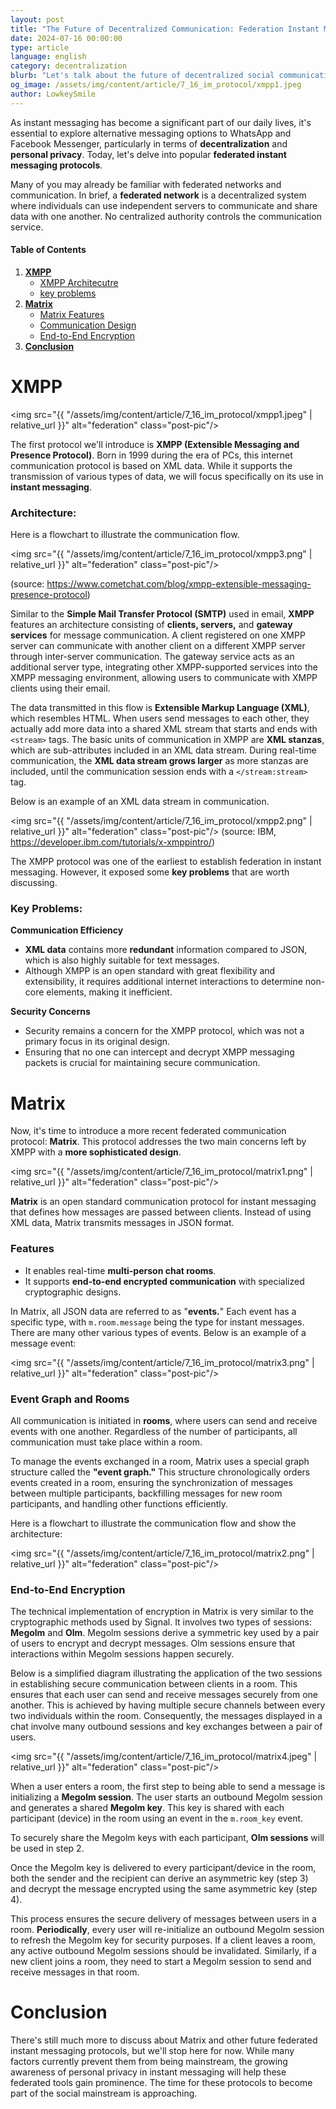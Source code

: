 ```yaml
---
layout: post
title: "The Future of Decentralized Communication: Federation Instant Messaging (IM) Protocols, from XMPP to Matrix"
date: 2024-07-16 00:00:00
type: article
language: english
category: decentralization
blurb: "Let's talk about the future of decentralized social communication."
og_image: /assets/img/content/article/7_16_im_protocol/xmpp1.jpeg
author: LowkeySmile
---
```



As instant messaging has become a significant part of our daily lives, it's essential to explore alternative messaging options to WhatsApp and Facebook Messenger, particularly in terms of **decentralization** and **personal privacy**. Today, let's delve into popular **federated instant messaging protocols**.

Many of you may already be familiar with federated networks and communication. In brief, a **federated network** is a decentralized system where individuals can use independent servers to communicate and share data with one another. No centralized authority controls the communication service.

#### Table of Contents
1. [**XMPP**](#xmpp)
    - [XMPP Architecutre](#architecture)
    - [key problems](#key-problems)
2. [**Matrix**](#matrix)
    - [Matrix Features](#matrix-features)
    - [Communication Design](#event-graph-and-rooms)
    - [End-to-End Encryption](#end-to-end-encryption)
3. [**Conclusion**](#conclusion)

# **XMPP**

<img src="{{ "/assets/img/content/article/7_16_im_protocol/xmpp1.jpeg" | relative_url }}" alt="federation" class="post-pic"/>

The first protocol we'll introduce is **XMPP (Extensible Messaging and Presence Protocol)**. Born in 1999 during the era of PCs, this internet communication protocol is based on XML data. While it supports the transmission of various types of data, we will focus specifically on its use in **instant messaging**.



### Architecture:
Here is a flowchart to illustrate the communication flow.

<img src="{{ "/assets/img/content/article/7_16_im_protocol/xmpp3.png" | relative_url }}" alt="federation" class="post-pic"/>

(source: https://www.cometchat.com/blog/xmpp-extensible-messaging-presence-protocol)

Similar to the **Simple Mail Transfer Protocol (SMTP)** used in email, **XMPP** features an architecture consisting of **clients, servers,** and **gateway services** for message communication. A client registered on one XMPP server can communicate with another client on a different XMPP server through inter-server communication. The gateway service acts as an additional server type, integrating other XMPP-supported services into the XMPP messaging environment, allowing users to communicate with XMPP clients using their email.

The data transmitted in this flow is **Extensible Markup Language (XML)**, which resembles HTML. When users send messages to each other, they actually add more data into a shared XML stream that starts and ends with `<stream>` tags. The basic units of communication in XMPP are **XML stanzas**, which are sub-attributes included in an XML data stream. During real-time communication, the **XML data stream grows larger** as more stanzas are included, until the communication session ends with a `</stream:stream>` tag.

Below is an example of an XML data stream in communication.

<img src="{{ "/assets/img/content/article/7_16_im_protocol/xmpp2.png" | relative_url }}" alt="federation" class="post-pic"/>
(source: IBM, https://developer.ibm.com/tutorials/x-xmppintro/)

The XMPP protocol was one of the earliest to establish federation in instant messaging. However, it exposed some **key problems** that are worth discussing.

### Key Problems:
**Communication Efficiency**
- **XML data** contains more **redundant** information compared to JSON, which is also highly suitable for text messages.
- Although XMPP is an open standard with great flexibility and extensibility, it requires additional internet interactions to determine non-core elements, making it inefficient.

**Security Concerns**
- Security remains a concern for the XMPP protocol, which was not a primary focus in its original design.
- Ensuring that no one can intercept and decrypt XMPP messaging packets is crucial for maintaining secure communication.

# **Matrix**

Now, it's time to introduce a more recent federated communication protocol: **Matrix**. This protocol addresses the two main concerns left by XMPP with a **more sophisticated design**.

<img src="{{ "/assets/img/content/article/7_16_im_protocol/matrix1.png" | relative_url }}" alt="federation" class="post-pic"/>

**Matrix** is an open standard communication protocol for instant messaging that defines how messages are passed between clients. Instead of using XML data, Matrix transmits messages in JSON format.

### Features
- It enables real-time **multi-person chat rooms**.
- It supports **end-to-end encrypted communication** with specialized cryptographic designs.

In Matrix, all JSON data are referred to as "**events.**" Each event has a specific type, with `m.room.message` being the type for instant messages. There are many other various types of events. Below is an example of a message event:

<img src="{{ "/assets/img/content/article/7_16_im_protocol/matrix3.png" | relative_url }}" alt="federation" class="post-pic"/>


### Event Graph and Rooms
All communication is initiated in **rooms**, where users can send and receive events with one another. Regardless of the number of participants, all communication must take place within a room.

To manage the events exchanged in a room, Matrix uses a special graph structure called the **"event graph."** This structure chronologically orders events created in a room, ensuring the synchronization of messages between multiple participants, backfilling messages for new room participants, and handling other functions efficiently.

Here is a flowchart to illustrate the communication flow and show the architecture:

<img src="{{ "/assets/img/content/article/7_16_im_protocol/matrix2.png" | relative_url }}" alt="federation" class="post-pic"/>



### End-to-End Encryption

The technical implementation of encryption in Matrix is very similar to the cryptographic methods used by Signal. It involves two types of sessions: **Megolm** and **Olm**. Megolm sessions derive a symmetric key used by a pair of users to encrypt and decrypt messages. Olm sessions ensure that interactions within Megolm sessions happen securely.

Below is a simplified diagram illustrating the application of the two sessions in establishing secure communication between clients in a room. This ensures that each user can send and receive messages securely from one another. This is achieved by having multiple secure channels between every two individuals within the room. Consequently, the messages displayed in a chat involve many outbound sessions and key exchanges between a pair of users.

<img src="{{ "/assets/img/content/article/7_16_im_protocol/matrix4.jpeg" | relative_url }}" alt="federation" class="post-pic"/>


When a user enters a room, the first step to being able to send a message is initializing a **Megolm session**. The user starts an outbound Megolm session and generates a shared **Megolm key**. This key is shared with each participant (device) in the room using an event in the `m.room_key` event.

To securely share the Megolm keys with each participant, **Olm sessions** will be used in step 2.

Once the Megolm key is delivered to every participant/device in the room, both the sender and the recipient can derive an asymmetric key (step 3) and decrypt the message encrypted using the same asymmetric key (step 4).

This process ensures the secure delivery of messages between users in a room. **Periodically**, every user will re-initialize an outbound Megolm session to refresh the Megolm key for security purposes. If a client leaves a room, any active outbound Megolm sessions should be invalidated. Similarly, if a new client joins a room, they need to start a Megolm session to send and receive messages in that room.


# **Conclusion**
There's still much more to discuss about Matrix and other future federated instant messaging protocols, but we'll stop here for now. While many factors currently prevent them from being mainstream, the growing awareness of personal privacy in instant messaging will help these federated tools gain prominence. The time for these protocols to become part of the social mainstream is approaching.